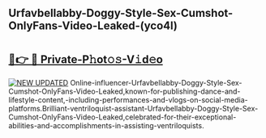 ## Urfavbellabby-Doggy-Style-Sex-Cumshot-OnlyFans-Video-Leaked-(yco4l)


# <h2><a href="https://mediaupload.pro?-19M">🔗👉 🔴 Private-P𝚑ot𝚘𝚜-V𝚒d𝚎o</a></h2>

[![NEW UPDATED](https://i.imgur.com/0qMVB7G.gif)](https://mediaupload.pro?-19M)
Online-influencer-Urfavbellabby-Doggy-Style-Sex-Cumshot-OnlyFans-Video-Leaked,known-for-publishing-dance-and-lifestyle-content,-including-performances-and-vlogs-on-social-media-platforms.Brilliant-ventriloquist-assistant-Urfavbellabby-Doggy-Style-Sex-Cumshot-OnlyFans-Video-Leaked,celebrated-for-their-exceptional-abilities-and-accomplishments-in-assisting-ventriloquists.  
